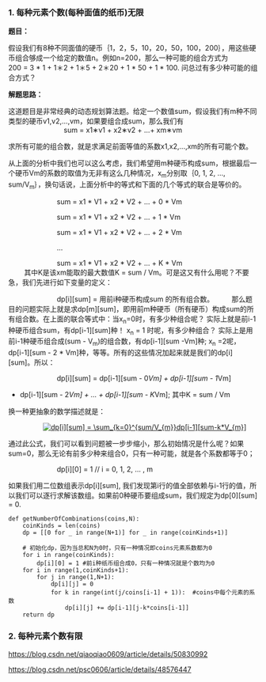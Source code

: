 ### 1. 每种元素个数(每种面值的纸币)无限

**题目：**

  假设我们有8种不同面值的硬币｛1，2，5，10，20，50，100，200｝，用这些硬币组合够成一个给定的数值n。例如n=200，那么一种可能的组合方式为    
200 = 3 * 1 + 1＊2 + 1＊5 + 2＊20 + 1 * 50 + 1 * 100. 问总过有多少种可能的组合方式？

**解题思路：**

  这道题目是非常经典的动态规划算法题。给定一个数值sum，假设我们有m种不同类型的硬币v1,v2,...,vm，如果要组合成sum，那么我们有   
&emsp;&emsp;&emsp;&emsp;&emsp;&emsp;&emsp;&emsp;sum = x1∗v1 + x2∗v2 + ...+ xm∗vm   

求所有可能的组合数，就是求满足前面等值的系数x1,x2,...,xm的所有可能个数。  

  从上面的分析中我们也可以这么考虑，我们希望用m种硬币构成sum，根据最后一个硬币Vm的系数的取值为无非有这么几种情况，x<sub>m</sub>分别取｛0, 1, 2, ..., sum/V<sub>m</sub>｝，换句话说，上面分析中的等式和下面的几个等式的联合是等价的。

&emsp;&emsp;&emsp;&emsp;&emsp;&emsp;&emsp;sum = x1 * V1 + x2 * V2 + ... + 0 * Vm

&emsp;&emsp;&emsp;&emsp;&emsp;&emsp;&emsp;sum = x1 * V1 + x2 * V2 + ... + 1 * Vm

&emsp;&emsp;&emsp;&emsp;&emsp;&emsp;&emsp;sum = x1 * V1 + x2 * V2 + ... + 2 * Vm

&emsp;&emsp;&emsp;&emsp;&emsp;&emsp;&emsp;...

&emsp;&emsp;&emsp;&emsp;&emsp;&emsp;&emsp;sum = x1 * V1 + x2 * V2 + ... + K * Vm  
　　
  其中K是该xm能取的最大数值K = sum / Vm。可是这又有什么用呢？不要急，我们先进行如下变量的定义：

&emsp;&emsp;&emsp;&emsp;&emsp;&emsp;&emsp;dp[i][sum] = 用前i种硬币构成sum 的所有组合数。
　　
  那么题目的问题实际上就是求dp[m][sum]，即用前m种硬币（所有硬币）构成sum的所有组合数。在上面的联合等式中：当x<sub>n</sub>=0时，有多少种组合呢？ 实际上就是前i-1种硬币组合sum，有dp[i-1][sum]种！ x<sub>n</sub> = 1 时呢，有多少种组合？ 实际上是用前i-1种硬币组合成(sum - V<sub>m</sub>)的组合数，有dp[i-1][sum -Vm]种; x<sub>n</sub> =2呢， dp[i-1][sum - 2 * Vm]种，等等。所有的这些情况加起来就是我们的dp[i][sum]。所以：

&emsp;&emsp;&emsp;&emsp;&emsp;&emsp;&emsp;dp[i][sum] = dp[i-1][sum - 0*Vm] + dp[i-1][sum - 1*Vm]
+ dp[i-1][sum - 2*Vm] + ... + dp[i-1][sum - K*Vm]; 其中K = sum / Vm

换一种更抽象的数学描述就是：  

&emsp;&emsp;&emsp;&emsp;&emsp;<a href="https://www.codecogs.com/eqnedit.php?latex=dp[i][sum]&space;=&space;\sum_{k=0}^{sum/V_{m}}dp[i-1][sum-k*V_{m}]" target="_blank"><img src="https://latex.codecogs.com/gif.latex?dp[i][sum]&space;=&space;\sum_{k=0}^{sum/V_{m}}dp[i-1][sum-k*V_{m}]" title="dp[i][sum] = \sum_{k=0}^{sum/V_{m}}dp[i-1][sum-k*V_{m}]" /></a>

  通过此公式，我们可以看到问题被一步步缩小，那么初始情况是什么呢？如果sum=0，那么无论有前多少种来组合0，只有一种可能，就是各个系数都等于0；

&emsp;&emsp;&emsp;&emsp;&emsp;&emsp;&emsp;dp[i][0] = 1   // i = 0, 1, 2, ... , m

  如果我们用二位数组表示dp[i][sum], 我们发现第i行的值全部依赖与i-1行的值，所以我们可以逐行求解该数组。如果前0种硬币要组成sum，我们规定为dp[0][sum] = 0. 

```
def getNumberOfCombinations(coins,N):
    coinKinds = len(coins)
    dp = [[0 for _ in range(N+1)] for _ in range(coinKinds+1)]
    
    # 初始化dp，因为当总和N为0时，只有一种情况即coins元素系数都为0
    for i in range(coinKinds):
        dp[i][0] = 1 #前i种纸币组合成0，只有一种情况就是个数均为0
    for i in range(1,coinKinds+1):
        for j in range(1,N+1):
            dp[i][j] = 0
            for k in range(int(j/coins[i-1] + 1)):  #coins中每个元素的系数
                dp[i][j] += dp[i-1][j-k*coins[i-1]]
    return dp
```


### 2. 每种元素个数有限

https://blog.csdn.net/qiaoqiao0609/article/details/50830992

https://blog.csdn.net/psc0606/article/details/48576447

